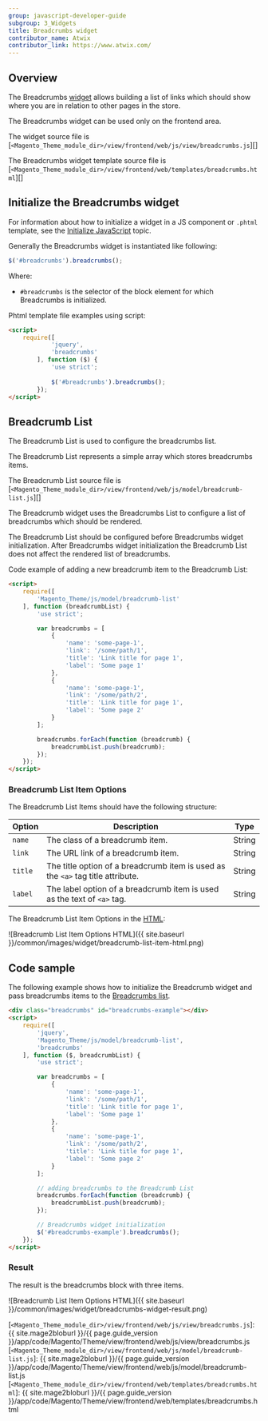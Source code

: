 ```yaml
---
group: javascript-developer-guide
subgroup: 3_Widgets
title: Breadcrumbs widget
contributor_name: Atwix
contributor_link: https://www.atwix.com/
---
```


## Overview

The Breadcrumbs [widget](https://glossary.magento.com/widget/) allows building a list of links which should show where you are in relation to other pages in the store.

The Breadcrumbs widget can be used only on the frontend area.

The widget source file is [`<Magento_Theme_module_dir>/view/frontend/web/js/view/breadcrumbs.js`][]

The Breadcrumbs widget template source file is [`<Magento_Theme_module_dir>/view/frontend/web/templates/breadcrumbs.html`][]

## Initialize the Breadcrumbs widget

For information about how to initialize a widget in a JS component or `.phtml` template, see the [Initialize JavaScript][] topic.

Generally the Breadcrumbs widget is instantiated like following:

```javascript
$('#breadcrumbs').breadcrumbs();
```

Where:

- `#breadcrumbs` is the selector of the block element for which Breadcrumbs is initialized.

Phtml template file examples using script:

```html
<script>
    require([
            'jquery',
            'breadcrumbs'
        ], function ($) {
            'use strict';
    
            $('#breadcrumbs').breadcrumbs();
        });
</script>
```

## Breadcrumb List

The Breadcrumb List is used to configure the breadcrumbs list.

The Breadcrumb List represents a simple array which stores breadcrumbs items.

The Breadcrumb List source file is [`<Magento_Theme_module_dir>/view/frontend/web/js/model/breadcrumb-list.js`][]

The Breadcrumb widget uses the Breadcrumbs List to configure a list of breadcrumbs which should be rendered. 

The Breadcrumb List should be configured before Breadcrumbs widget initialization. After Breadcrumbs widget initialization the Breadcrumb List does not affect the rendered list of breadcrumbs.

Code example of adding a new breadcrumb item to the Breadcrumb List:

```html
<script>
    require([
        'Magento_Theme/js/model/breadcrumb-list'
    ], function (breadcrumbList) {
        'use strict';

        var breadcrumbs = [
            {
                'name': 'some-page-1',
                'link': '/some/path/1',
                'title': 'Link title for page 1',
                'label': 'Some page 1'
            },
            {
                'name': 'some-page-1',
                'link': '/some/path/2',
                'title': 'Link title for page 1',
                'label': 'Some page 2'
            }
        ];

        breadcrumbs.forEach(function (breadcrumb) {
            breadcrumbList.push(breadcrumb);
        });
    });
</script>
```

### Breadcrumb List Item Options

The Breadcrumb List Items should have the following structure:

| Option | Description | Type |
| --- | --- | --- |
| `name` | The class of a breadcrumb item. | String |
| `link` | The URL link of a breadcrumb item. | String |
| `title` | The title option of a breadcrumb item is used as the `<a>` tag title attribute. | String |
| `label` | The label option of a breadcrumb item is used as the text of `<a>` tag. | String |

The Breadcrumb List Item Options in the [HTML](https://glossary.magento.com/html):

![Breadcrumb List Item Options HTML]({{ site.baseurl }}/common/images/widget/breadcrumb-list-item-html.png)

## Code sample

The following example shows how to initialize the Breadcrumb widget and pass breadcrumbs items to the [Breadcrumbs list](#breadcrumb_list).

```html
<div class="breadcrumbs" id="breadcrumbs-example"></div>
<script>
    require([
        'jquery',
        'Magento_Theme/js/model/breadcrumb-list',
        'breadcrumbs'
    ], function ($, breadcrumbList) {
        'use strict';

        var breadcrumbs = [
            {
                'name': 'some-page-1',
                'link': '/some/path/1',
                'title': 'Link title for page 1',
                'label': 'Some page 1'
            },
            {
                'name': 'some-page-1',
                'link': '/some/path/2',
                'title': 'Link title for page 1',
                'label': 'Some page 2'
            }
        ];

        // adding breadcrumbs to the Breadcrumb List 
        breadcrumbs.forEach(function (breadcrumb) {
            breadcrumbList.push(breadcrumb);
        });

        // Breadcrumbs widget initialization
        $('#breadcrumbs-example').breadcrumbs();
    });
</script>
```

### Result

The result is the breadcrumbs block with three items.

![Breadcrumb List Item Options HTML]({{ site.baseurl }}/common/images/widget/breadcrumbs-widget-result.png)

<!-- Link Definitions -->
[Initialize JavaScript]: {{page.baseurl}}/javascript-dev-guide/javascript/js_init.html
[`<Magento_Theme_module_dir>/view/frontend/web/js/view/breadcrumbs.js`]: {{ site.mage2bloburl }}/{{ page.guide_version }}/app/code/Magento/Theme/view/frontend/web/js/view/breadcrumbs.js
[`<Magento_Theme_module_dir>/view/frontend/web/js/model/breadcrumb-list.js`]: {{ site.mage2bloburl }}/{{ page.guide_version }}/app/code/Magento/Theme/view/frontend/web/js/model/breadcrumb-list.js
[`<Magento_Theme_module_dir>/view/frontend/web/templates/breadcrumbs.html`]: {{ site.mage2bloburl }}/{{ page.guide_version }}/app/code/Magento/Theme/view/frontend/web/templates/breadcrumbs.html
